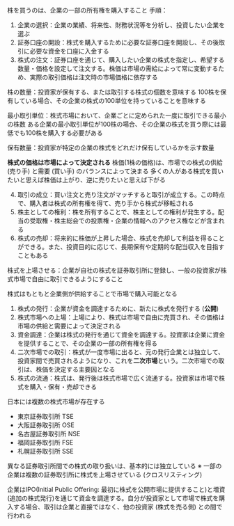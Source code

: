 株を買うのは、企業の一部の所有権を購入すること
手順：
1. 企業の選択：企業の業績、将来性、財務状況等を分析し、投資したい企業を選ぶ
2. 証券口座の開設：株式を購入するために必要な証券口座を開設し、その後取引に必要な資金を口座に入金する
3. 株式の注文：証券口座を通じて、購入したい企業の株式を指定し、希望する数量・価格を設定して注文する。株価は市場の需給によって常に変動するため、実際の取引価格は注文時の市場価格に依存する

株の数量：投資家が保有する、または取引する株式の個数を意味する
100株を保有している場合、その企業の株式の100単位を持っていることを意味する

最小取引単位：株式市場において、企業ごとに定められた一度に取引できる最小の株数
ある企業の最小取引単位が100株の場合、その企業の株式を買う際には最低でも100株を購入する必要がある

保有数量：投資家が特定の企業の株式をどれだけ保有しているかを示す数量

**株式の価格は市場によって決定される**
株価(1株の価格)は、市場での株式の供給 (売り手) と需要 (買い手) のバランスによって決まる
多くの人がある株式を買いたいと思えば株価は上がり、逆に売りたいと思えば下がる

4. 取引の成立：買い注文と売り注文がマッチすると取引が成立する。この時点で、購入者は株式の所有権を得て、売り手から株式が移転される
5. 株主としての権利：株を所有することで、株主としての権利が発生する。配当の受取権・株主総会での投票権・企業の情報へのアクセス権などが含まれる
6. 株式の売却：将来的に株価が上昇した場合、株式を売却して利益を得ることができる。また、投資目的に応じて、長期保有や定期的な配当収入を目指すこともある

株式を上場させる：企業が自社の株式を証券取引所に登録し、一般の投資家が株式市場で自由に取引できるようにすること

株式はもともと企業側が供給することで市場で購入可能となる
1. 株式の発行：企業が資金を調達するために、新たに株式を発行する (**公開**)
2. 株式市場への上場：上場により、株式は市場で自由に売買され、その価格は市場の供給と需要によって決定される
3. 資金調達：企業は株式の発行を通じて資金を調達する。投資家は企業に資金を提供することで、その企業の一部の所有権を得る
4. 二次市場での取引：株式が一度市場に出ると、元の発行企業とは独立して、投資家間で売買されるようになり、これを**二次市場**という。二次市場での取引は、株価を決定する主要因となる
5. 株式の流通：株式は、発行後は株式市場で広く流通する。投資家は市場で株式を購入・保有・売却できる

日本には複数の株式市場が存在する
- 東京証券取引所 TSE
- 大阪証券取引所 OSE
- 名古屋証券取引所 NSE
- 福岡証券取引所 FSE
- 札幌証券取引所 SSE

異なる証券取引所間での株式の取り扱いは、基本的には独立している
※ 一部の企業は複数の証券取引所に株式を上場させている (クロスリスティング)

企業はIPO(Initial Public Offering: 最初に株式を公開市場に提供すること)と増資(追加の株式発行)を通じて資金を調達する。自分が投資家として市場で株式を購入する場合、取引は企業と直接ではなく、他の投資家 (株式を売る側) との間で行われる
